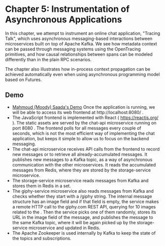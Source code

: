 # Chapter 5: Instrumentation of Asynchronous Applications

In this chapter, we attempt to instrument an online chat application, "Tracing Talk", 
which uses asynchronous messaging-based interactions between microservices built on top of Apache Kafka.
We see how metadata context can be passed through messaging systems using the OpenTracing primitives, 
and how causal relationships between spans can be modeled differently than in the plain RPC scenarios.

The chapter also illustrates how in-process context propagation can be achieved automatically even when
using asynchronous programming model based on Futures.

## Demo
* [Mahmoud (Moody) Saada's Demo](https://github.com/saada/tracing-kafka)
Once the application is running, we will be able to access its web frontend at  http://localhost:8080/ .
* The JavaScript frontend is implemented with React ( https://reactjs.org/ ). The static assets are served by the chat-api microservice running on port 8080 . The frontend polls for all messages every couple of seconds, which is not the most efficient way of implementing the chat application, but keeps it simple to allow us to focus on the backend messaging.
* The chat-api microservice receives API calls from the frontend to record new messages or to retrieve all already-accumulated messages. It publishes new messages to a Kafka topic, as a way of asynchronous communication with the other microservices. It reads the accumulated messages from Redis, where they are stored by the storage-service microservice.
* The storage-service microservice reads messages from Kafka and stores them in Redis in a set.
* The giphy-service microservice also reads messages from Kafka and checks whether they start with a /giphy <topic> string. The internal message structure has an image field and if that field is empty, the service makes a remote HTTP call to the giphy.com REST API, querying for 10 images related to the <topic>. Then the service picks one of them randomly, stores its URL in the image field of the message, and publishes the message to the same Kafka topic, where it will be again picked up by the storage-service
microservice and updated in Redis.
* The Apache Zookeeper is used internally by Kafka to keep the state of the topics and subscriptions.
